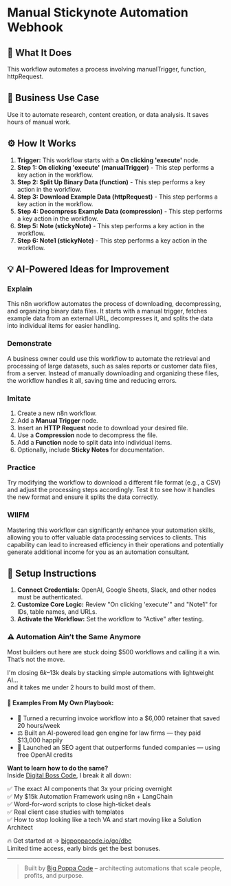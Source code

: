 # Manual Stickynote Automation Webhook

## 🚀 What It Does
This workflow automates a process involving manualTrigger, function, httpRequest.

## 💼 Business Use Case
Use it to automate research, content creation, or data analysis. It saves hours of manual work.

## ⚙️ How It Works
1.  **Trigger:** This workflow starts with a **On clicking 'execute'** node.
2. **Step 1: On clicking 'execute' (manualTrigger)** - This step performs a key action in the workflow.
3. **Step 2: Split Up Binary Data (function)** - This step performs a key action in the workflow.
4. **Step 3: Download Example Data (httpRequest)** - This step performs a key action in the workflow.
5. **Step 4: Decompress Example Data (compression)** - This step performs a key action in the workflow.
6. **Step 5: Note (stickyNote)** - This step performs a key action in the workflow.
7. **Step 6: Note1 (stickyNote)** - This step performs a key action in the workflow.

## 💡 AI-Powered Ideas for Improvement
### Explain
This n8n workflow automates the process of downloading, decompressing, and organizing binary data files. It starts with a manual trigger, fetches example data from an external URL, decompresses it, and splits the data into individual items for easier handling.

### Demonstrate
A business owner could use this workflow to automate the retrieval and processing of large datasets, such as sales reports or customer data files, from a server. Instead of manually downloading and organizing these files, the workflow handles it all, saving time and reducing errors.

### Imitate
1. Create a new n8n workflow.
2. Add a **Manual Trigger** node.
3. Insert an **HTTP Request** node to download your desired file.
4. Use a **Compression** node to decompress the file.
5. Add a **Function** node to split data into individual items.
6. Optionally, include **Sticky Notes** for documentation.

### Practice
Try modifying the workflow to download a different file format (e.g., a CSV) and adjust the processing steps accordingly. Test it to see how it handles the new format and ensure it splits the data correctly.

### WIIFM
Mastering this workflow can significantly enhance your automation skills, allowing you to offer valuable data processing services to clients. This capability can lead to increased efficiency in their operations and potentially generate additional income for you as an automation consultant.

## 🔧 Setup Instructions
1. **Connect Credentials:** OpenAI, Google Sheets, Slack, and other nodes must be authenticated.
2. **Customize Core Logic:** Review "On clicking 'execute'" and "Note1" for IDs, table names, and URLs.
3. **Activate the Workflow:** Set the workflow to "Active" after testing.

### ⚠️ Automation Ain’t the Same Anymore

Most builders out here are stuck doing $500 workflows and calling it a win.  
That’s not the move.  

I'm closing $6k–$13k deals by stacking simple automations with lightweight AI...  
and it takes me under 2 hours to build most of them.

#### 🧠 Examples From My Own Playbook:
- 🔁 Turned a recurring invoice workflow into a $6,000 retainer that saved 20 hours/week  
- ⚖️ Built an AI-powered lead gen engine for law firms — they paid $13,000 happily  
- 🚀 Launched an SEO agent that outperforms funded companies — using free OpenAI credits  

**Want to learn how to do the same?**  
Inside [Digital Boss Code](https://bigpoppacode.io/go/dbc), I break it all down:

✅ The exact AI components that 3x your pricing overnight  
✅ My $15k Automation Framework using n8n + LangChain  
✅ Word-for-word scripts to close high-ticket deals  
✅ Real client case studies with templates  
✅ How to stop looking like a tech VA and start moving like a Solution Architect  

🔥 Get started at → [bigpoppacode.io/go/dbc](https://bigpoppacode.io/go/dbc)  
Limited time access, early birds get the best bonuses.

---
> Built by [Big Poppa Code](https://bigpoppacode.io) – architecting automations that scale people, profits, and purpose.
